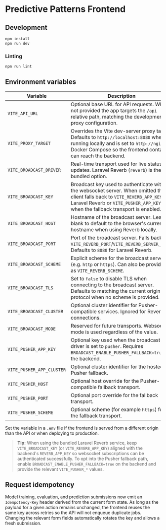# Predictive Patterns Frontend

## Development

```bash
npm install
npm run dev
```

### Linting

```bash
npm run lint
```

## Environment variables

| Variable | Description |
| --- | --- |
| `VITE_API_URL` | Optional base URL for API requests. When not provided the app targets the `/api` relative path, matching the development proxy configuration. |
| `VITE_PROXY_TARGET` | Overrides the Vite dev-server proxy target. Defaults to `http://localhost:8080` when running locally and is set to `http://nginx` in Docker Compose so the frontend container can reach the backend. |
| `VITE_BROADCAST_DRIVER` | Real-time transport used for live status updates. Laravel Reverb (`reverb`) is the only bundled option. |
| `VITE_BROADCAST_KEY` | Broadcast key used to authenticate with the websocket server. When omitted the client falls back to `VITE_REVERB_APP_KEY` for Laravel Reverb or `VITE_PUSHER_APP_KEY` when the fallback transport is enabled. |
| `VITE_BROADCAST_HOST` | Hostname of the broadcast server. Leave blank to default to the browser's current hostname when using Reverb locally. |
| `VITE_BROADCAST_PORT` | Port of the broadcast server. Falls back to `VITE_REVERB_PORT`/`VITE_REVERB_SERVER_PORT`. Defaults to `8080` for Laravel Reverb. |
| `VITE_BROADCAST_SCHEME` | Explicit scheme for the broadcast server (e.g. `http` or `https`). Can also be provided as `VITE_REVERB_SCHEME`. |
| `VITE_BROADCAST_TLS` | Set to `false` to disable TLS when connecting to the broadcast server. Defaults to matching the current origin protocol when no scheme is provided. |
| `VITE_BROADCAST_CLUSTER` | Optional cluster identifier for Pusher-compatible services. Ignored for Reverb connections. |
| `VITE_BROADCAST_MODE` | Reserved for future transports. Websocket mode is used regardless of the value. |
| `VITE_PUSHER_APP_KEY` | Optional key used when the broadcast driver is set to `pusher`. Requires `BROADCAST_ENABLE_PUSHER_FALLBACK=true` on the backend. |
| `VITE_PUSHER_APP_CLUSTER` | Optional cluster identifier for the hosted Pusher fallback. |
| `VITE_PUSHER_HOST` | Optional host override for the Pusher-compatible fallback transport. |
| `VITE_PUSHER_PORT` | Optional port override for the fallback transport. |
| `VITE_PUSHER_SCHEME` | Optional scheme (for example `https`) for the fallback transport. |

Set the variable in a `.env` file if the frontend is served from a different origin than the API or when deploying to production.

> **Tip:** When using the bundled Laravel Reverb service, keep `VITE_BROADCAST_KEY` (or `VITE_REVERB_APP_KEY`) aligned with the backend's `REVERB_APP_KEY` so websocket subscriptions can be authenticated successfully. To opt into the Pusher fallback path, enable `BROADCAST_ENABLE_PUSHER_FALLBACK=true` on the backend and provide the relevant `VITE_PUSHER_*` values.

## Request idempotency

Model training, evaluation, and prediction submissions now emit an `Idempotency-Key` header derived from the current form state. As long as the payload for a given action remains unchanged, the frontend reuses the same key across retries so the API will not enqueue duplicate jobs. Changing the relevant form fields automatically rotates the key and allows a fresh submission.
